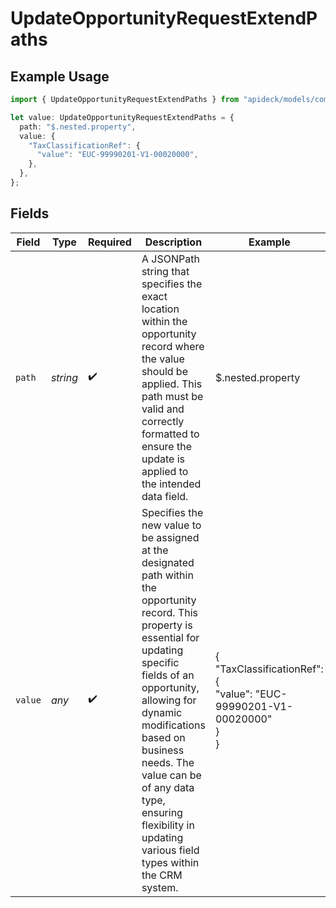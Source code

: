 # UpdateOpportunityRequestExtendPaths

## Example Usage

```typescript
import { UpdateOpportunityRequestExtendPaths } from "apideck/models/components";

let value: UpdateOpportunityRequestExtendPaths = {
  path: "$.nested.property",
  value: {
    "TaxClassificationRef": {
      "value": "EUC-99990201-V1-00020000",
    },
  },
};
```

## Fields

| Field                                                                                                                                                                                                                                                                                                                                              | Type                                                                                                                                                                                                                                                                                                                                               | Required                                                                                                                                                                                                                                                                                                                                           | Description                                                                                                                                                                                                                                                                                                                                        | Example                                                                                                                                                                                                                                                                                                                                            |
| -------------------------------------------------------------------------------------------------------------------------------------------------------------------------------------------------------------------------------------------------------------------------------------------------------------------------------------------------- | -------------------------------------------------------------------------------------------------------------------------------------------------------------------------------------------------------------------------------------------------------------------------------------------------------------------------------------------------- | -------------------------------------------------------------------------------------------------------------------------------------------------------------------------------------------------------------------------------------------------------------------------------------------------------------------------------------------------- | -------------------------------------------------------------------------------------------------------------------------------------------------------------------------------------------------------------------------------------------------------------------------------------------------------------------------------------------------- | -------------------------------------------------------------------------------------------------------------------------------------------------------------------------------------------------------------------------------------------------------------------------------------------------------------------------------------------------- |
| `path`                                                                                                                                                                                                                                                                                                                                             | *string*                                                                                                                                                                                                                                                                                                                                           | :heavy_check_mark:                                                                                                                                                                                                                                                                                                                                 | A JSONPath string that specifies the exact location within the opportunity record where the value should be applied. This path must be valid and correctly formatted to ensure the update is applied to the intended data field.                                                                                                                   | $.nested.property                                                                                                                                                                                                                                                                                                                                  |
| `value`                                                                                                                                                                                                                                                                                                                                            | *any*                                                                                                                                                                                                                                                                                                                                              | :heavy_check_mark:                                                                                                                                                                                                                                                                                                                                 | Specifies the new value to be assigned at the designated path within the opportunity record. This property is essential for updating specific fields of an opportunity, allowing for dynamic modifications based on business needs. The value can be of any data type, ensuring flexibility in updating various field types within the CRM system. | {<br/>"TaxClassificationRef": {<br/>"value": "EUC-99990201-V1-00020000"<br/>}<br/>}                                                                                                                                                                                                                                                                |